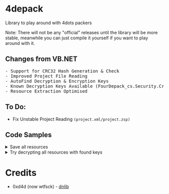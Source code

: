 # 4depack
Library to play around with 4dots packers

Note: There will not be any "official" releases until the library will be more stable, meanwhile you can just compile it yourself if you want to play around with it.
## Changes from VB.NET
<pre>
- Support for CRC32 Hash Generation & Check
- Improved Project File Reading
- AutoFind Decryption & Encryption Keys
- Known Decryption Keys Available (FourDepack_cs.Security.CryptoHelper.KnownDecryptionKeys)
- Resource Extraction Optimised
</pre>

## To Do:
- Fix Unstable Project Reading `(project.xml/project.zsp)`

## Code Samples
<details>
 <summary>Save all resources</summary>
 <hr></hr>
  
  ```csharp
  foreach (AppResources resource in app.TargetApplicationResources)
  {
     byte[] tempData = resource.RawData;
     File.WriteAllBytes("4depack\\" + Path.GetFileName(args[0]) + "\\" + resource.Filename, tempData);
  }
  ```
  
  <hr></hr>
</details>
<details>
 <summary>Try decrypting all resources with found keys</summary>
 <hr></hr>
  
  ```csharp
  foreach (AppResources resource in app.TargetApplicationResources)
  {
     byte[] tempData = resource.RawData;
     string[] keys = FourDepack_cs.Security.CryptoHelper.FindKeys(app, FourDepack_cs.Security.CryptoHelper.SearchType.DecryptionKeys);
     foreach (string key in keys)
     {
         try { tempData = FourDepack_cs.Security.CryptoHelper.DecryptBytes(tempData, key); }
         catch { continue; }
     }
     File.WriteAllBytes("4depack\\" + Path.GetFileName(args[0]) + "\\" + resource.Filename, tempData);
  }
  ```
  
  <hr></hr>
</details>

# Credits
- 0xd4d (now wtfsck) - [dnlib](https://github.com/0xd4d/dnlib)
